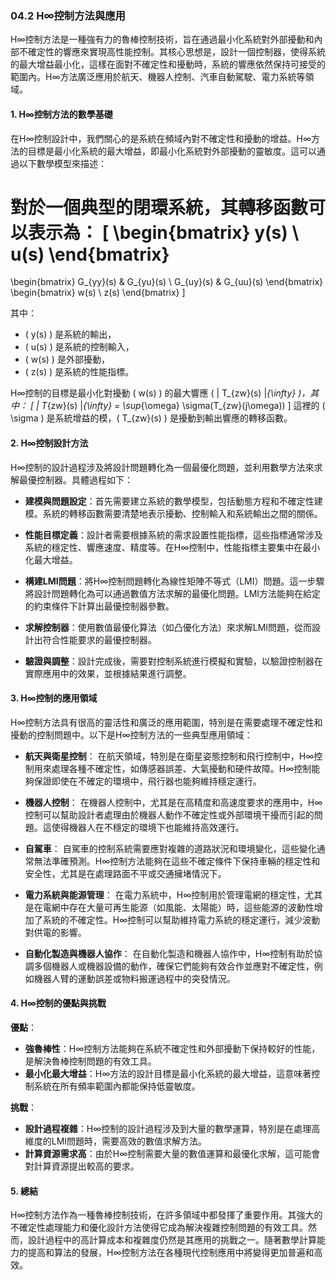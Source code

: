 ### 04.2 H∞控制方法與應用

H∞控制方法是一種強有力的魯棒控制技術，旨在通過最小化系統對外部擾動和內部不確定性的響應來實現高性能控制。其核心思想是，設計一個控制器，使得系統的最大增益最小化，這樣在面對不確定性和擾動時，系統的響應依然保持可接受的範圍內。H∞方法廣泛應用於航天、機器人控制、汽車自動駕駛、電力系統等領域。

#### 1. H∞控制方法的數學基礎

在H∞控制設計中，我們關心的是系統在頻域內對不確定性和擾動的增益。H∞方法的目標是最小化系統的最大增益，即最小化系統對外部擾動的靈敏度。這可以通過以下數學模型來描述：

對於一個典型的閉環系統，其轉移函數可以表示為：
\[
\begin{bmatrix}
y(s) \\
u(s)
\end{bmatrix}
=
\begin{bmatrix}
G_{yy}(s) & G_{yu}(s) \\
G_{uy}(s) & G_{uu}(s)
\end{bmatrix}
\begin{bmatrix}
w(s) \\
z(s)
\end{bmatrix}
\]

其中：
- \( y(s) \) 是系統的輸出，
- \( u(s) \) 是系統的控制輸入，
- \( w(s) \) 是外部擾動，
- \( z(s) \) 是系統的性能指標。

H∞控制的目標是最小化對擾動 \( w(s) \) 的最大響應 \( \| T_{zw}(s) \|_{\infty} \)，其中：
\[
\| T_{zw}(s) \|_{\infty} = \sup_{\omega} \sigma(T_{zw}(j\omega))
\]
這裡的 \( \sigma \) 是系統增益的模，\( T_{zw}(s) \) 是擾動到輸出響應的轉移函數。

#### 2. H∞控制設計方法

H∞控制的設計過程涉及將設計問題轉化為一個最優化問題，並利用數學方法來求解最優控制器。具體過程如下：

- **建模與問題設定**：首先需要建立系統的數學模型，包括動態方程和不確定性建模。系統的轉移函數需要清楚地表示擾動、控制輸入和系統輸出之間的關係。
  
- **性能目標定義**：設計者需要根據系統的需求設置性能指標，這些指標通常涉及系統的穩定性、響應速度、精度等。在H∞控制中，性能指標主要集中在最小化最大增益。

- **構建LMI問題**：將H∞控制問題轉化為線性矩陣不等式（LMI）問題。這一步驟將設計問題轉化為可以通過數值方法求解的最優化問題。LMI方法能夠在給定的約束條件下計算出最優控制器參數。

- **求解控制器**：使用數值最優化算法（如凸優化方法）來求解LMI問題，從而設計出符合性能要求的最優控制器。

- **驗證與調整**：設計完成後，需要對控制系統進行模擬和實驗，以驗證控制器在實際應用中的效果，並根據結果進行調整。

#### 3. H∞控制的應用領域

H∞控制方法具有很高的靈活性和廣泛的應用範圍，特別是在需要處理不確定性和擾動的控制問題中。以下是H∞控制方法的一些典型應用領域：

- **航天與衛星控制**：
  在航天領域，特別是在衛星姿態控制和飛行控制中，H∞控制用來處理各種不確定性，如傳感器誤差、大氣擾動和硬件故障。H∞控制能夠保證即使在不確定的環境中，飛行器也能夠維持穩定運行。

- **機器人控制**：
  在機器人控制中，尤其是在高精度和高速度要求的應用中，H∞控制可以幫助設計者處理由於機器人動作不確定性或外部環境干擾而引起的問題。這使得機器人在不穩定的環境下也能維持高效運行。

- **自駕車**：
  自駕車的控制系統需要應對複雜的道路狀況和環境變化，這些變化通常無法準確預測。H∞控制方法能夠在這些不確定條件下保持車輛的穩定性和安全性，尤其是在處理路面不平或交通擁堵情況下。

- **電力系統與能源管理**：
  在電力系統中，H∞控制用於管理電網的穩定性，尤其是在電網中存在大量可再生能源（如風能、太陽能）時，這些能源的波動性增加了系統的不確定性。H∞控制可以幫助維持電力系統的穩定運行，減少波動對供電的影響。

- **自動化製造與機器人協作**：
  在自動化製造和機器人協作中，H∞控制有助於協調多個機器人或機器設備的動作，確保它們能夠有效合作並應對不確定性，例如機器人臂的運動誤差或物料搬運過程中的突發情況。

#### 4. H∞控制的優點與挑戰

**優點**：
- **強魯棒性**：H∞控制方法能夠在系統不確定性和外部擾動下保持較好的性能，是解決魯棒控制問題的有效工具。
- **最小化最大增益**：H∞方法的設計目標是最小化系統的最大增益，這意味著控制系統在所有頻率範圍內都能保持低靈敏度。

**挑戰**：
- **設計過程複雜**：H∞控制的設計過程涉及到大量的數學運算，特別是在處理高維度的LMI問題時，需要高效的數值求解方法。
- **計算資源需求高**：由於H∞控制需要大量的數值運算和最優化求解，這可能會對計算資源提出較高的要求。

#### 5. 總結

H∞控制方法作為一種魯棒控制技術，在許多領域中都發揮了重要作用。其強大的不確定性處理能力和優化設計方法使得它成為解決複雜控制問題的有效工具。然而，設計過程中的高計算成本和複雜度仍然是其應用的挑戰之一。隨著數學計算能力的提高和算法的發展，H∞控制方法在各種現代控制應用中將變得更加普遍和高效。
